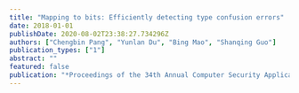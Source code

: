 ```yaml
---
title: "Mapping to bits: Efficiently detecting type confusion errors"
date: 2018-01-01
publishDate: 2020-08-02T23:38:27.734296Z
authors: ["Chengbin Pang", "Yunlan Du", "Bing Mao", "Shanqing Guo"]
publication_types: ["1"]
abstract: ""
featured: false
publication: "*Proceedings of the 34th Annual Computer Security Applications Conference(ACSAC)*"
---
```


